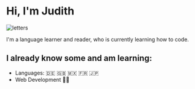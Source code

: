 # Hi, I'm Judith 

![letters](https://images.unsplash.com/photo-1634128221889-82ed6efebfc3?ixlib=rb-4.0.3&ixid=M3wxMjA3fDB8MHxwaG90by1wYWdlfHx8fGVufDB8fHx8fA%3D%3D&auto=format&fit=crop&w=1740&q=80)

I'm a language learner and reader, who is currently learning how to code. 

## I already know some and am learning: 
- Languages: 🇩🇪 🇬🇧 🇲🇽 🇫🇷 🇯🇵
- Web Development 👩‍💻








